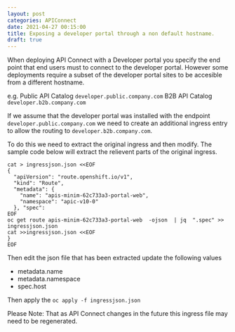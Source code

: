 ```yaml
---
layout: post
categories: APIConnect
date: 2021-04-27 00:15:00
title: Exposing a developer portal through a non default hostname.
draft: true
---
```


When deploying API Connect with  a Developer portal you specify the end point that end users must to connect to the developer portal. However some deployments require a subset of the developer portal sites to be accesible from a different hostname.

<!--more-->
e.g.
Public API Catalog `developer.public.company.com`
B2B API Catalog    `developer.b2b.company.com`

If we assume that the developer portal was installed with the endpoint  `developer.public.company.com` we need to create an additional ingress entry to allow the routing to `developer.b2b.company.com`.

To do this we need to extract the original ingress and then modify. The sample code below will extract the relievent parts of the original ingress.

```
cat > ingressjson.json <<EOF
{
  "apiVersion": "route.openshift.io/v1",
  "kind": "Route",
  "metadata": {
    "name": "apis-minim-62c733a3-portal-web",
    "namespace": "apic-v10-0"
  }, "spec":
EOF
oc get route apis-minim-62c733a3-portal-web  -ojson  | jq  ".spec" >> ingressjson.json
cat >>ingressjson.json <<EOF
}
EOF
```

Then edit the json file that has been extracted update the following values

* metadata.name
* metadata.namespace
* spec.host

Then apply the `oc apply -f ingressjson.json`


Please Note: That as API Connect changes in the future this ingress file may need to be regenerated.
